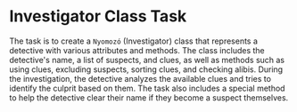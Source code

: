 # Investigator Class Task

The task is to create a `Nyomozó` (Investigator) class that represents a detective with various attributes and methods. The class includes the detective's name, a list of suspects, and clues, as well as methods such as using clues, excluding suspects, sorting clues, and checking alibis. During the investigation, the detective analyzes the available clues and tries to identify the culprit based on them. The task also includes a special method to help the detective clear their name if they become a suspect themselves.
